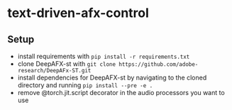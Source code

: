 # text-driven-afx-control

## Setup

- install requirements with `pip install -r requirements.txt`
- clone DeepAFX-st with `git clone https://github.com/adobe-research/DeepAFx-ST.git`
- install dependencies for DeepAFX-st by navigating to the cloned directory and running `pip install --pre -e .`
- remove @torch.jit.script decorator in the audio processors you want to use
